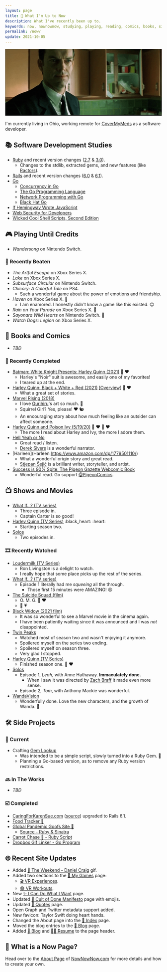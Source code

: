 ```yaml
---
layout: page
title: 📆 What I'm Up to Now
description: What I've recently been up to.
keywords: now, nownownow, studying, playing, reading, comics, books, side projects, games, ruby, rails, golang, tv shows, movies
permalink: /now/
update: 2021-10-05
---
```


![Agent Smith - Crazy][agent smith - crazy laughing]

I'm currently living in Ohio, working remote for [CoverMyMeds][cmm] as a software developer.

## :books: Software Development Studies

* [Ruby][ruby] and recent version changes ([2.7][ruby 2.7] & [3.0][ruby 3.0]).
  * Changes to the stdlib, extracted gems, and new features (like [Ractors][ractors]).
* [Rails][rails] and recent version changes ([6.0][rails 6.0] & [6.1][rails 6.1]).
* [Go](https://golang.org/)
   * [Concurrency in Go](https://www.oreilly.com/library/view/concurrency-in-go/9781491941294/)
   * [The Go Programming Language](http://www.gopl.io/)
   * [Network Programming with Go](https://nostarch.com/networkprogrammingwithgo)
   * [Black Hat Go](https://nostarch.com/blackhatgo)
* [If Hemingway Wrote JavaScript](https://nostarch.com/hemingway)
* [Web Security for Developers](https://nostarch.com/websecurity)
* [Wicked Cool Shell Scripts, Second Edition](https://nostarch.com/wcss2)

## :video_game: Playing Until Credits

* _Wandersong_ on Nintendo Switch.

### :checkered_flag: Recently Beaten

* _The Artful Escape_ on Xbox Series X.
* _Lake_ on Xbox Series X.
* _Subsurface Circular_ on Nintendo Switch.
* _Chicory: A Colorful Tale_ on PS4.
  * Such a wonderful game about the power of emotions and friendship.
* _Haven_ on Xbox Series X. :green_heart:
  * I am enamored. I honestly didn't know a game like this existed. :blush:
* _Rain on Your Parade_ on Xbox Series X. :green_heart:
* _Sayonara Wild Hearts_ on Nintendo Switch. :kiss:
* _Watch Dogs: Legion_ on Xbox Series X.

## :book: Books and Comics

* _TBD_
  
### :closed_book: Recently Completed

* [Batman: White Knight Presents: Harley Quinn (2021)](https://www.amazon.com/Batman-White-Knight-Presents-Harley/dp/1779510144) :black_heart: :heart:
  * Harley's "Noir" suit is awesome, and easily one of my favorites!
  * I teared up at the end.
* [Harley Quinn: Black + White + Red (2021)](https://www.amazon.com/Harley-Quinn-Black-White-Red/dp/1779509952) [[Overview]](https://www.dccomics.com/blog/2020/06/26/dc-proudly-presents-harley-quinn-black-white-red) :black_heart: :heart:
  * What a great set of stories. 
* [Marvel Rising (2018)](https://www.amazon.com/Marvel-Rising-Devin-Grayson/dp/1302912615)
  * I love [Gurihiru](https://twitter.com/gurihiru)'s art so much. :sparkling_heart:
  * Squirrel Girl? Yes, please! :heart: :chipmunk:
  * An encouraging story about how much feeling like an outsider can affect someone.
* [Harley Quinn and Poison Ivy (5/19/20)](https://www.amazon.com/dp/1779500998/) :black_heart: :heart: :green_heart: :heart:
  * The more I read about Harley and Ivy, the more I adore them.
* [Hell Yeah or No](https://sive.rs/n)
  * Great read / listen.
  * [Derek Sivers](https://sive.rs) is a wonderful narrator.
* [Harleen](Harleen https://www.amazon.com/dp/1779501110/)
  * What a wonderful origin story and great read.
  * [Stjepan Šejić](https://mobile.twitter.com/stjepansejic) is a brilliant writer, storyteller, and artist.
* [Success is 90% Spite: The Pigeon Gazette Webcomic Book](https://www.amazon.com/dp/1452181969/)
  * Wonderful read. Go support [@PigeonComics](https://twitter.com/PigeonComics).

## :tv: Shows and Movies

* [What If...? (TV series)](https://en.wikipedia.org/wiki/What_If...%3F_(TV_series))
  * Three episode in.
  * Captain Carter is so good!
* [Harley Quinn (TV Series)](https://en.wikipedia.org/wiki/Harley_Quinn_(TV_series)) :black_heart: :heart:
  * Starting season two.
* [Solos](https://www.amazon.com/Solos-Season-1/dp/B0945CR5MM)
  * Two episodes in.
  
### :film_strip: Recently Watched

* [Loudermilk (TV Series)](https://en.wikipedia.org/wiki/Loudermilk_(TV_series))
  * Ron Livingston is a delight to watch.
  * I really hope that some place picks up the rest of the series.
* [What If...? (TV series)](https://en.wikipedia.org/wiki/What_If...%3F_(TV_series))
  * Episode 1 literally had me _squeeing_ all the through.
    * Those first 15 minutes were AMAZING! :heart_eyes:
* [The Suicide Squad (film)](https://en.wikipedia.org/wiki/The_Suicide_Squad_(film))
  * O. M. G. :black_heart: :heart:
  * :shark: :heartpulse:
* [Black Widow (2021 film)](https://en.wikipedia.org/wiki/Black_Widow_(2021_film))
  * It was so wonderful to see a Marvel movie in the cinema again.
  * I have been patiently waiting since it was announced and I was _not_ disappointed.
* [Twin Peaks](https://en.wikipedia.org/wiki/Twin_Peaks)
  * Watched most of season two and wasn't enjoying it anymore.
  * Spoilered myself on the series two ending.
  * Spoilered myself on season three.
  * Very glad I stopped.
* [Harley Quinn (TV Series)](https://en.wikipedia.org/wiki/Harley_Quinn_(TV_series))
  * Finished season one. :black_heart: :heart:
* [Solos](https://www.amazon.com/Solos-Season-1/dp/B0945CR5MM)
  * Episode 1, _Leah_, with Anne Hathaway. **Immaculately done.**
    * When I saw it was directed by [Zach Braff](https://twitter.com/zachbraff) it made even more sense.
  * Episode 2, _Tom_, with Anthony Mackie was wonderful.
* [WandaVision](https://disneyplusoriginals.disney.com/show/wandavision)
  * Wonderfully done. Love the new characters, and the growth of Wanda. :sparkling_heart:

## :hammer_and_wrench: Side Projects

### :hammer: Current

* Crafting [Gem Lookup][gem lookup]
  * Was intended to be a simple script, slowly turned into a Ruby Gem. :gem:
  * Planning a Go-based version, as to remove any Ruby version restrictions.

### :soon: In The Works

* _TBD_

<!-- * Rewriting my [Ruby-based Book Notes Generator][book notes generator - ruby source] in [Go][book notes generator - go source] -->

### :ballot_box_with_check: Completed

* [CaringForKarenSue.com][caring for karen sue] ([source][caring for karen sue - source]) upgraded to Rails 6.1.
* [Food Tracker :watermelon:][food tracker source]
* [Global Pandemic Goofs Site 🦠][pandemic site]
  * [Source - Ruby & Sinatra][pandemic source]
* [Carrot Chase :carrot: - Ruby Script][carrot chase source]
* [Dropbox Gif Linker - Go Program][dropbox gif linker source]

## :globe_with_meridians: Recent Site Updates

* Added [🥳 The Weekend - Daniel Craig](/assets/images/gifs/the-weekend.gif) gif.
* Added two sections to the [:crystal_ball: My Games](/games) page:
  * [:clapper: VR Experiences](/games#vr-experiences).
  * [:sweat_smile: VR Workouts](/games#vr-workouts).
* New [:sparkles: I Can Do What I Want](/i-can-do-what-i-want) page.
* Updated [:scroll: Cult of Done Manifesto](/cult-of-done) page with emojis.
* Updated [:speech_balloon: Quotes](/quotes) page.
* Open Graph and Twitter metadata support added.
* New favicon: Taylor Swift doing heart hands.
* Changed the About page into the [:sparkling_heart: Index](/) page.
* Moved the blog entries to the [:open_book: Blog](/blog) page.
* Added [:open_book: Blog](/blog) and [:man_technologist: Resume](/resume) to the page header.

## :raising_hand: What is a Now Page?

Head over to the [About Page][now - about] of [NowNowNow.com][now - home] for more details and how to create your own.

[cmm]: https://covermymeds.com
[ruby]: https://www.ruby-lang.org/en/
[ruby 2.7]: https://rubyreferences.github.io/rubychanges/2.7.html
[ruby 3.0]: https://rubyreferences.github.io/rubychanges/3.0.html
[ractors]: https://rubyreferences.github.io/rubychanges/3.0.html#ractors
[rails]: https://rubyonrails.org/
[rails 6.0]: https://edgeguides.rubyonrails.org/6_0_release_notes.html
[rails 6.1]: https://edgeguides.rubyonrails.org/6_1_release_notes.html
[gem lookup]: https://github.com/trueheart78/gem-lookup
[caring for karen sue]: https://www.caringforkarensue.com
[caring for karen sue - source]: https://github.com/trueheart78/caring-for-karen-sue
[food tracker source]: https://github.com/trueheart78/food-tracker
[pandemic site]: https://pandemic.pls.lol
[pandemic source]: https://github.com/trueheart78/global-pandemic-goofs
[carrot chase source]: https://github.com/trueheart78/carrot-chase
[dropbox gif linker source]: https://github.com/trueheart78/dropbox-gif-linker
[book notes generator - ruby source]: https://github.com/trueheart78/book-notes-generator
[book notes generator - go source]: https://github.com/trueheart78/book-notes-go
[agent smith - crazy laughing]: /assets/images/now/agent-smith-crazy-laughing.gif
[now - about]: https://nownownow.com/about 
[now - home]: https://nownownow.com
